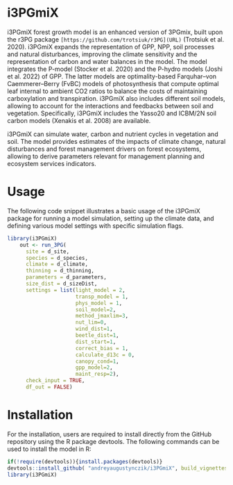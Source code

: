 # i3PGmiX
i3PGmiX forest growth model is an enhanced version of 3PGmix, built upon the r3PG package `[https://github.com/trotsiuk/r3PG](URL)` (Trotsiuk et al. 2020). i3PGmiX expands the representation of GPP, NPP, soil processes and natural disturbances, improving the climate sensitivity and the representation of carbon and water balances in the model. The model integrates the P-model (Stocker et al. 2020) and the P-hydro models (Joshi et al. 2022) of GPP. The latter models are optimality-based Farquhar–von Caemmerer–Berry (FvBC) models of photosynthesis that compute optimal leaf internal to ambient CO2 ratios to balance the costs of maintaining carboxylation and transpiration. i3PGmiX also includes different soil models, allowing to account for the interactions and feedbacks between soil and vegetation. Specifically, i3PGmiX includes the Yasso20 and ICBM/2N soil carbon models  (Xenakis et al. 2008) are available. 

i3PGmiX can simulate  water, carbon and nutrient cycles in vegetation and soil. The model provides estimates of the impacts of climate change, natural disturbances and forest management drivers on forest ecosystems, allowing to derive parameters relevant for management planning and ecosystem services indicators. 

# Usage
The following code snippet illustrates a basic usage of the i3PGmiX package for running a model simulation, setting up the climate data, and defining various model settings with specific simulation flags. 
```r
library(i3PGmiX)
    out <- run_3PG(
      site = d_site,
      species = d_species,
      climate = d_climate,
      thinning = d_thinning,
      parameters = d_parameters,
      size_dist = d_sizeDist,
      settings = list(light_model = 2,
                      transp_model = 1, 
                      phys_model = 1,
                      soil_model=2,
                      method_jmaxlim=3,
                      nut_lim=0,
                      wind_dist=1, 
                      beetle_dist=1,
                      dist_start=1,
                      correct_bias = 1,
                      calculate_d13c = 0,
                      canopy_cond=1,
                      gpp_model=2, 
                      maint_resp=2),
      check_input = TRUE,
      df_out = FALSE)
```
# Installation
For the installation, users are required to install directly from the GitHub repository using the R package devtools. The following commands can be used to install the model in R:
```r
if(!require(devtools)){install.packages(devtools)}
devtools::install_github( "andreyaugustynczik/i3PGmiX", build_vignettes = TRUE )
library(i3PGmiX)
```
